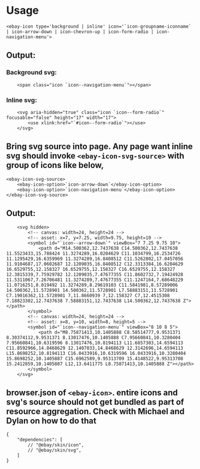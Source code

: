 
# Usage
```
<ebay-icon type='background | inline' icon='`icon-groupname-iconname` | icon-arrow-down | icon-chevron-up | icon-form-radio | icon-navigation-menu'>
```

##  Output:

### Background svg:
```
    <span class="icon `icon--navigation-menu`"></span>
```


### Inline svg:

```
    <svg aria-hidden="true" class="icon `icon--form-radio`" focusable="false" height="17" width="17">
        <use xlink:href="`#icon--form-radio`"></use>
    </svg>
```
## Bring svg source into page. Any page want inline svg should invoke `<ebay-icon-svg-source>` with group of icons like below,

```
<ebay-icon-svg-source>
    <ebay-icon-option>`icon-arrow-down`</ebay-icon-option>
    <ebay-icon-option>`icon-navigation-menu`</ebay-icon-option>
</ebay-icon-svg-source>
```

##  Output:
```
    <svg hidden>
        <!-- canvas: width=24, height=24 -->
        <!-- asset: x=7, y=7.25, width=9.75, height=10 -->
        <symbol id="`icon--arrow-down`" viewBox="7 7.25 9.75 10">
            <path d="M14.500362,12.7437638 C14.500362,12.7437638 11.5523433,15.788424 11.3274289,16.0204629 C11.1034799,16.2534726 11.1295429,16.6359969 11.3274289,16.8408512 C11.5262802,17.0457056 11.9104687,17.0602687 12.1209035,16.8408512 C12.3313384,16.6204629 16.6529755,12.158327 16.6529755,12.158327 C16.6529755,12.158327 12.3815339,7.75929782 12.1209035,7.47677355 C11.8602732,7.19424928 11.5311067,7.26706481 11.3274289,7.47677355 C11.1247164,7.68648229 11.0716251,8.019492 11.3274289,8.29619103 C11.5841981,8.57289006 14.500362,11.5728901 14.500362,11.5728901 L7.58883151,11.5728901 C7.19016362,11.5728901 7,11.8660939 7,12.158327 C7,12.4515308 7.18823302,12.7437638 7.58883151,12.7437638 L14.500362,12.7437638 Z"></path>
        </symbol>
        <!-- canvas: width=24, height=24 -->
        <!-- asset: x=8, y=10, width=8, height=5 -->
        <symbol id="`icon--navigation-menu`" viewBox="8 10 8 5">
            <path d="M8.75871413,10.1405888 C8.58514777,9.9531371 8.30374112,9.9531371 8.13017476,10.1405888 C7.95660841,10.3280404 7.95660841,10.6319596 8.13017476,10.8194113 L11.6857303,14.6594113 C11.8592966,14.8468629 12.1407033,14.8468629 12.3142696,14.6594113 L15.8698252,10.8194113 C16.0433916,10.6319596 16.0433916,10.3280404 15.8698252,10.1405887 C15.6962589,9.95313709 15.4148522,9.95313708 15.2412859,10.1405887 L12,13.6411775 L8.75871413,10.1405888 Z"></path>
        </symbol>
    </svg>
```

## browser.json of `<ebay-icon>`. entire icons and svg's source should not get bundled as part of resource aggregation. Check with Michael and Dylan on how to do that
```
{
    "dependencies": [
        // "@ebay/skin/icon",
        // "@ebay/skin/svg",
    ]
}
```
